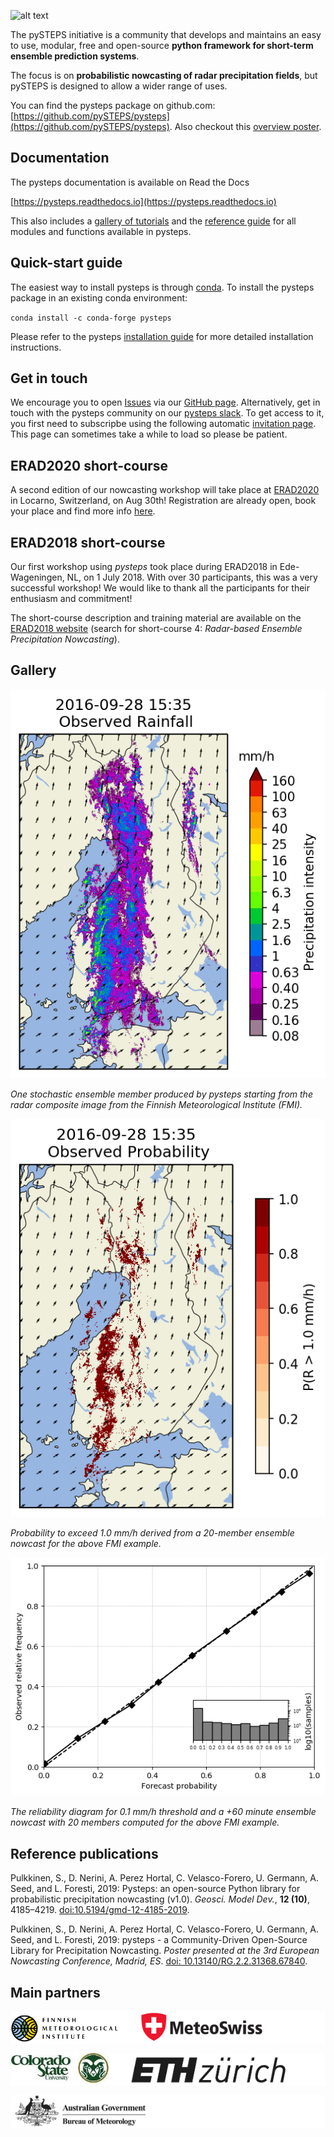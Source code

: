 [logo]: https://avatars3.githubusercontent.com/u/40021569?s=200&v=4
![alt text][logo]

The pySTEPS initiative  is a community that develops and maintains an easy to use, modular, free and open-source **python framework for short-term ensemble prediction systems**.

The focus is on **probabilistic nowcasting of radar precipitation fields**, but pySTEPS is designed to allow a wider range of uses.

You can find the pysteps package on github.com: [https://github.com/pySTEPS/pysteps](https://github.com/pySTEPS/pysteps). Also checkout this [overview poster](https://www.researchgate.net/publication/332781022_pysteps_-_a_Community-Driven_Open-Source_Library_for_Precipitation_Nowcasting).

## Documentation

The pysteps documentation is available on Read the Docs

[https://pysteps.readthedocs.io](https://pysteps.readthedocs.io)

This also includes a [gallery of tutorials](https://pysteps.readthedocs.io/en/latest/auto_examples/index.html) and the [reference guide](https://pysteps.readthedocs.io/en/latest/pysteps_reference/index.html) for all modules and functions available in pysteps.

## Quick-start guide

The easiest way to install pysteps is through [conda](https://anaconda.org/conda-forge/pysteps). To install the pysteps package in an existing conda environment:

`conda install -c conda-forge pysteps`

Please refer to the pysteps [installation guide](https://pysteps.readthedocs.io/en/latest/user_guide/install_pysteps.html) for more detailed installation instructions.

## Get in touch

We encourage you to open [Issues](https://github.com/pySTEPS/pysteps/issues) via our [GitHub page](https://github.com/pySTEPS/pysteps). Alternatively, get in touch with the pysteps community on our [pysteps slack](https://pysteps.slack.com/). To get access to it, you first need to subscripbe using the following automatic [invitation page](https://pysteps-slackin.herokuapp.com/). This page can sometimes take a while to load so please be patient.

## ERAD2020 short-course

A second edition of our nowcasting workshop will take place at [ERAD2020](https://www.erad2020.ch/) in Locarno, Switzerland, on Aug 30th! Registration are already open, book your place and find more info [here](https://www.erad2020.ch/short-courses-1).

## ERAD2018 short-course

Our first workshop using *pysteps* took place during ERAD2018 in Ede-Wageningen, NL, on 1 July 2018. With over 30 participants, this was a very successful workshop! We would like to thank all the participants for their enthusiasm and commitment!

The short-course description and training material are available on the [ERAD2018 website](https://www.erad2018.nl/short-courses/) (search for short-course 4: *Radar-based Ensemble Precipitation Nowcasting*).

## Gallery

![](figs/201609281600_stoch_8levels.gif)

*One stochastic ensemble member produced by pysteps starting from the radar composite image from the Finnish Meteorological Institute (FMI).*

![](figs/201609281600_prob1.0_8levels.gif)

*Probability to exceed 1.0 mm/h derived from a 20-member ensemble nowcast for the above FMI example.*

![](figs/fmi_reldiag_060_005_thr0.1.png)

*The reliability diagram for 0.1 mm/h threshold and a +60 minute ensemble nowcast with 20 members computed for the above FMI example.*

## Reference publications

Pulkkinen, S., D. Nerini, A. Perez Hortal, C. Velasco-Forero, U. Germann,
A. Seed, and L. Foresti, 2019:  Pysteps:  an open-source Python library for
probabilistic precipitation nowcasting (v1.0). *Geosci. Model Dev.*, **12 (10)**,
4185–4219. [doi:10.5194/gmd-12-4185-2019](https://doi.org/10.5194/gmd-12-4185-2019).

Pulkkinen, S., D. Nerini, A. Perez Hortal, C. Velasco-Forero, U. Germann, A. Seed, and
L. Foresti, 2019: pysteps - a Community-Driven Open-Source Library for
Precipitation Nowcasting. *Poster presented at the 3rd European Nowcasting
Conference, Madrid, ES*. [doi: 10.13140/RG.2.2.31368.67840](https://doi.org/10.13140/RG.2.2.31368.67840).

## Main partners
<pre style="background-color: white;"><img src="figs/logo_fmi.png" alt="drawing" height="50"/>    <img src="figs/logo_mch.png" alt="drawing" height="50"/></pre>

<pre style="background-color: white;"><img src="figs/logo_csu.jpg" alt="drawing" height="50"/>    <img src="figs/logo_ethz.jpg" alt="drawing" height="45"/></pre>

<pre style="background-color: white;"> <img src="figs/logo_bom.png" alt="drawing" height="50"/></pre>
